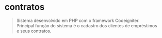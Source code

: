 # contratos
> Sistema desenvolvido em PHP com o framework Codeigniter. Principal função do sistema é o cadastro dos clientes de empréstimos e seus contratos.
